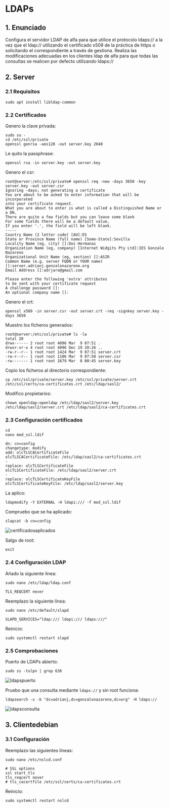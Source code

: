 # LDAPs

## 1. Enunciado

Configura el servidor LDAP de alfa para que utilice el protocolo ldaps:// a la vez que el ldap:// utilizando el certificado x509 de la práctica de https o solicitando el correspondiente a través de gestiona. Realiza las modificaciones adecuadas en los clientes ldap de alfa para que todas las consultas se realicen por defecto utilizando ldaps://

## 2. Server

### 2.1 Requisitos

```shell
sudo apt install libldap-common
```

### 2.2 Certificados

Genero la clave privada:

```shell
sudo su -
cd /etc/ssl/private
openssl genrsa -aes128 -out server.key 2048
```

Le quito la passphrase:

```shell
openssl rsa -in server.key -out server.key
```

Genero el csr:

```shell
root@server:/etc/ssl/private# openssl req -new -days 3650 -key server.key -out server.csr
Ignoring -days; not generating a certificate
You are about to be asked to enter information that will be incorporated
into your certificate request.
What you are about to enter is what is called a Distinguished Name or a DN.
There are quite a few fields but you can leave some blank
For some fields there will be a default value,
If you enter '.', the field will be left blank.
-----
Country Name (2 letter code) [AU]:ES
State or Province Name (full name) [Some-State]:Sevilla
Locality Name (eg, city) []:Dos Hermanas
Organization Name (eg, company) [Internet Widgits Pty Ltd]:IES Gonzalo Nazareno
Organizational Unit Name (eg, section) []:ASIR
Common Name (e.g. server FQDN or YOUR name) []:server.adrianj.gonzalonazareno.org
Email Address []:adrjaro@gmail.com

Please enter the following 'extra' attributes
to be sent with your certificate request
A challenge password []:
An optional company name []:
```

Genero el crt:

```shell
openssl x509 -in server.csr -out server.crt -req -signkey server.key -days 3650
```

Muestro los ficheros generados:

```shell
root@server:/etc/ssl/private# ls -la
total 20
drwx------ 2 root root 4096 Mar  9 07:51 .
drwxr-xr-x 4 root root 4096 Dec 19 20:26 ..
-rw-r--r-- 1 root root 1424 Mar  9 07:51 server.crt
-rw-r--r-- 1 root root 1106 Mar  9 07:50 server.csr
-rw------- 1 root root 1679 Mar  8 00:45 server.key
```

Copio los ficheros al directorio correspondiente:

```shell
cp /etc/ssl/private/server.key /etc/ssl/private/server.crt /etc/ssl/certs/ca-certificates.crt /etc/ldap/sasl2/
```

Modifico propietarios:

```shell
chown openldap:openldap /etc/ldap/sasl2/server.key /etc/ldap/sasl2/server.crt /etc/ldap/sasl2/ca-certificates.crt
```

### 2.3 Configuración certificados

```shell
cd
nano mod_ssl.ldif
```

```shell
dn: cn=config
changetype: modify
add: olcTLSCACertificateFile
olcTLSCACertificateFile: /etc/ldap/sasl2/ca-certificates.crt
-
replace: olcTLSCertificateFile
olcTLSCertificateFile: /etc/ldap/sasl2/server.crt
-
replace: olcTLSCertificateKeyFile
olcTLSCertificateKeyFile: /etc/ldap/sasl2/server.key
```

La aplico:

```shell
ldapmodify -Y EXTERNAL -H ldapi:/// -f mod_ssl.ldif
```

Compruebo que se ha aplicado:

```shell
slapcat -b cn=config
```

![certificadosaplicados](https://i.imgur.com/I5s3MNw.png)

Salgo de root:

```shell
exit
```

### 2.4 Configuración LDAP

Añado la siguiente línea:

```shell
sudo nano /etc/ldap/ldap.conf
```

```shell
TLS_REQCERT never
```

Reemplazo la siguiente línea:

```shell
sudo nano /etc/default/slapd
```

```shell
SLAPD_SERVICES="ldap:/// ldapi:/// ldaps:///"
```

Reinicio:

```shell
sudo systemctl restart slapd
```

### 2.5 Comprobaciones

Puerto de LDAPs abierto:

```shell
sudo ss -tulpn | grep 636
```

![ldapspuerto](https://i.imgur.com/WXkopWr.png)

Pruebo que una consulta mediante `ldaps://` y sin root funciona:

```shell
ldapsearch -x -b "dc=adrianj,dc=gonzalonazareno,dc=org" -H ldaps://
```

![ldapsconsulta](https://i.imgur.com/7uADl24.png)















## 3. Clientedebian

### 3.1 Configuración

Reemplazo las siguientes líneas:

```shell
sudo nano /etc/nslcd.conf
```

```shell
# SSL options
ssl start_tls
tls_reqcert never
# tls_cacertfile /etc/ssl/certs/ca-certificates.crt
```

Reinicio:

```shell
sudo systemctl restart nslcd
```




























